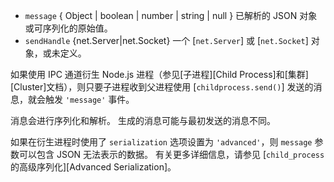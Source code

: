 <!-- YAML
added: v0.5.10
-->

* `message` { Object | boolean | number | string | null } 已解析的 JSON 对象或可序列化的原始值。
* `sendHandle` {net.Server|net.Socket} 一个 [`net.Server`] 或 [`net.Socket`] 对象，或未定义。

如果使用 IPC 通道衍生 Node.js 进程（参见[子进程][Child Process]和[集群][Cluster]文档），则只要子进程收到父进程使用 [`childprocess.send()`] 发送的消息，就会触发 `'message'` 事件。

消息会进行序列化和解析。 
生成的消息可能与最初发送的消息不同。

如果在衍生进程时使用了 `serialization` 选项设置为 `'advanced'`，则 `message` 参数可以包含 JSON 无法表示的数据。 
有关更多详细信息，请参见 [`child_process` 的高级序列化][Advanced Serialization]。


